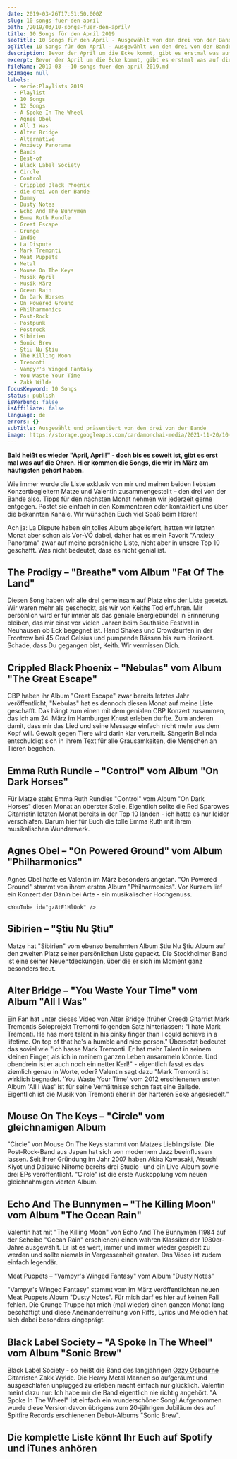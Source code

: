 ```yaml
---
date: 2019-03-26T17:51:50.000Z
slug: 10-songs-fuer-den-april
path: /2019/03/10-songs-fuer-den-april/
title: 10 Songs für den April 2019
seoTitle: 10 Songs für den April - Ausgewählt von den drei von der Bande
ogTitle: 10 Songs für den April - Ausgewählt von den drei von der Bande
description: Bevor der April um die Ecke kommt, gibt es erstmal was auf die Ohren Hier kommen unsere 10 Songs für Euch - liebevoll ausgewählt und kommentiert.
excerpt: Bevor der April um die Ecke kommt, gibt es erstmal was auf die Ohren Hier kommen unsere 10 Songs für Euch - liebevoll ausgewählt und kommentiert.
fileName: 2019-03---10-songs-fuer-den-april-2019.md
ogImage: null
labels:
  - serie:Playlists 2019
  - Playlist
  - 10 Songs
  - 12 Songs
  - A Spoke In The Wheel
  - Agnes Obel
  - All I Was
  - Alter Bridge
  - Alternative
  - Anxiety Panorama
  - Bands
  - Best-of
  - Black Label Society
  - Circle
  - Control
  - Crippled Black Phoenix
  - die drei von der Bande
  - Dummy
  - Dusty Notes
  - Echo And The Bunnymen
  - Emma Ruth Rundle
  - Great Escape
  - Grunge
  - Indie
  - La Dispute
  - Mark Tremonti
  - Meat Puppets
  - Metal
  - Mouse On The Keys
  - Musik April
  - Musik März
  - Ocean Rain
  - On Dark Horses
  - On Powered Ground
  - Philharmonics
  - Post-Rock
  - Postpunk
  - Postrock
  - Sibirien
  - Sonic Brew
  - Ştiu Nu Ştiu
  - The Killing Moon
  - Tremonti
  - Vampyr's Winged Fantasy
  - You Waste Your Time
  - Zakk Wilde
focusKeyword: 10 Songs
status: publish
isWerbung: false
isAffiliate: false
language: de
errors: {}
subTitle: Ausgewählt und präsentiert von den drei von der Bande
image: https://storage.googleapis.com/cardamonchai-media/2021-11-20/10-songs-fuer-den-april-jpeg-imagine-484848_6d6867_1024_768/640.webp
---
```


**Bald heißt es wieder "April, April!" - doch bis es soweit ist, gibt es erst mal was auf die Ohren. Hier kommen die Songs, die wir im März am häufigsten gehört haben.**

Wie immer wurde die Liste exklusiv von mir und meinen beiden liebsten Konzertbegleitern Matze und Valentin zusammengestellt – den drei von der Bande also. Tipps für den nächsten Monat nehmen wir jederzeit gerne entgegen. Postet sie einfach in den Kommentaren oder kontaktiert uns über die bekannten Kanäle. Wir wünschen Euch viel Spaß beim Hören!

Ach ja: La Dispute haben ein tolles Album abgeliefert, hatten wir letzten Monat aber schon als Vor-VÖ dabei, daher hat es mein Favorit "Anxiety Panorama" zwar auf meine persönliche Liste, nicht aber in unsere Top 10 geschafft. Was nicht bedeutet, dass es nicht genial ist.

## The Prodigy – "Breathe" vom Album "Fat Of The Land"

Diesen Song haben wir alle drei gemeinsam auf Platz eins der Liste gesetzt. Wir waren mehr als geschockt, als wir von Keiths Tod erfuhren. Mir persönlich wird er für immer als das geniale Energiebündel in Erinnerung bleiben, das mir einst vor vielen Jahren beim Southside Festival in Neuhausen ob Eck begegnet ist. Hand Shakes und Crowdsurfen in der Frontrow bei 45 Grad Celsius und pumpende Bässen bis zum Horizont. Schade, dass Du gegangen bist, Keith. Wir vermissen Dich.

<YouTube id="rmHDhAohJlQ" />

## Crippled Black Phoenix – "Nebulas" vom Album "The Great Escape"

CBP haben ihr Album "Great Escape" zwar bereits letztes Jahr veröffentlicht, "Nebulas" hat es dennoch diesen Monat auf meine Liste geschafft. Das hängt zum einen mit dem genialen CBP Konzert zusammen, das ich am 24. März im Hamburger Knust erleben durfte. Zum anderen damit, dass mir das Lied und seine Message einfach nicht mehr aus dem Kopf will. Gewalt gegen Tiere wird darin klar verurteilt. Sängerin Belinda entschuldigt sich in ihrem Text für alle Grausamkeiten, die Menschen an Tieren begehen.

<YouTube id="rgJMe1_Sdw8" />

## Emma Ruth Rundle – "Control" vom Album "On Dark Horses"

Für Matze steht Emma Ruth Rundles "Control" vom Album "On Dark Horses" diesen Monat an oberster Stelle. Eigentlich sollte die Red Sparowes Gitarristin letzten Monat bereits in der Top 10 landen - ich hatte es nur leider verschlafen. Darum hier für Euch die tolle Emma Ruth mit ihrem musikalischen Wunderwerk.

<YouTube id="QC25vL7dyD0" />

## Agnes Obel – "On Powered Ground" vom Album "Philharmonics"

Agnes Obel hatte es Valentin im März besonders angetan. "On Powered Ground" stammt von ihrem ersten Album "Philharmonics". Vor Kurzem lief ein Konzert der Dänin bei Arte - ein musikalischer Hochgenuss.

    <YouTube id="gz8tE1HlOok" />

## Sibirien – "Ştiu Nu Ştiu"

Matze hat "Sibirien" vom ebenso benahmten Album Ştiu Nu Ştiu Album auf den zweiten Platz seiner persönlichen Liste gepackt. Die Stockholmer Band ist eine seiner Neuentdeckungen, über die er sich im Moment ganz besonders freut.

<YouTube id="C9EMUL6YEsE" />

## Alter Bridge – "You Waste Your Time" vom Album "All I Was"

Ein Fan hat unter dieses Video von Alter Bridge (früher Creed) Gitarrist Mark Tremontis Soloprojekt Tremonti folgenden Satz hinterlassen: "I hate Mark Tremonti. He has more talent in his pinky finger than I could achieve in a lifetime. On top of that he's a humble and nice person." Übersetzt bedeutet das soviel wie "Ich hasse Mark Tremonti. Er hat mehr Talent in seinem kleinen Finger, als ich in meinem ganzen Leben ansammeln könnte. Und obendrein ist er auch noch ein netter Kerl!" - eigentlich fasst es das ziemlich genau in Worte, oder? Valentin sagt dazu "Mark Tremonti ist wirklich begnadet. 'You Waste Your Time' vom 2012 erschienenen ersten Album 'All I Was' ist für seine Verhältnisse schon fast eine Ballade. Eigentlich ist die Musik von Tremonti eher in der härteren Ecke angesiedelt."

<YouTube id="BVfbosghkTg" />

## Mouse On The Keys – "Circle" vom gleichnamigen Album

"Circle" von Mouse On The Keys stammt von Matzes Lieblingsliste. Die Post-Rock-Band aus Japan hat sich von modernem Jazz beeinflussen lassen. Seit ihrer Gründung im Jahr 2007 haben Akira Kawasaki, Atsushi Kiyot und Daisuke Niitome bereits drei Studio- und ein Live-Album sowie drei EPs veröffentlicht. "Circle" ist die erste Auskopplung vom neuen gleichnahmigen vierten Album.

<YouTube id="qbMsSW_JI3c" />

## Echo And The Bunnymen – "The Killing Moon" vom Album "The Ocean Rain"

Valentin hat mit "The Killing Moon" von Echo And The Bunnymen (1984 auf der Scheibe "Ocean Rain" erschienen) einen wahren Klassiker der 1980er-Jahre ausgewählt. Er ist es wert, immer und immer wieder gespielt zu werden und sollte niemals in Vergessenheit geraten. Das Video ist zudem einfach legendär.

<YouTube id="LWz0JC7afNQ" />

Meat Puppets – "Vampyr's Winged Fantasy" vom Album "Dusty Notes"

"Vampyr's Winged Fantasy" stammt vom im März veröffentlichten neuen Meat Puppets Album "Dusty Notes". Für mich darf es hier auf keinen Fall fehlen. Die Grunge Truppe hat mich (mal wieder) einen ganzen Monat lang beschäftigt und diese Aneinanderreihung von Riffs, Lyrics und Melodien hat sich dabei besonders eingeprägt.

<YouTube id="Hq6Yuvb7lzg" />

## Black Label Society – "A Spoke In The Wheel" vom Album "Sonic Brew"

Black Label Society - so heißt die Band des langjährigen [Ozzy Osbourne](/2014/07/urlaub-ohne-schein/) Gitarristen Zakk Wylde. Die Heavy Metal Mannen so aufgeräumt und ausgeschlafen unplugged zu erleben macht einfach nur glücklich. Valentin meint dazu nur: Ich habe mir die Band eigentlich nie richtig angehört. "A Spoke In The Wheel" ist einfach ein wunderschöner Song! Aufgenommen wurde diese Version davon übrigens zum 20-jährigen Jubiläum des auf Spitfire Records erschienenen Debut-Albums "Sonic Brew".

<YouTube id="x3GQkZa6kXA" />

## Die komplette Liste könnt Ihr Euch auf Spotify und iTunes anhören

<Playlist
  spotify="4JFNEgbt4YmsgzDBN0zgDE"
  itunes="2019-03-25-die-drei-von-der-bande/pl.u-2maDT8b5452?app=music"
/>
